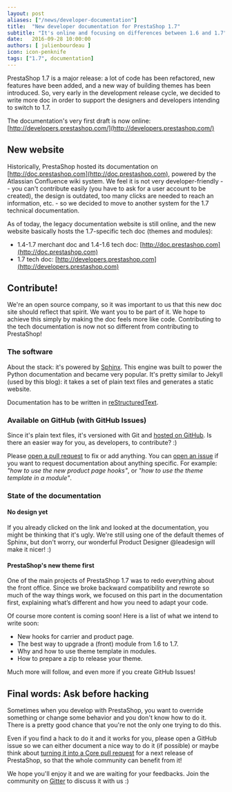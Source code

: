 ```yaml
---
layout: post
aliases: ["/news/developer-documentation"]
title:  "New developer documentation for PrestaShop 1.7"
subtitle: "It's online and focusing on differences between 1.6 and 1.7"
date:   2016-09-28 10:00:00
authors: [ julienbourdeau ]
icon: icon-penknife
tags: ["1.7", documentation]
---
```


PrestaShop 1.7 is a major release: a lot of code has been refactored, new features have been added, and a new way of building themes has been introduced. So, very early in the development release cycle, we decided to write more doc in order to support the designers and developers intending to switch to 1.7.

The documentation's very first draft is now online: [http://developers.prestashop.com/](http://developers.prestashop.com/)


## New website

Historically, PrestaShop hosted its documentation on [http://doc.prestashop.com](http://doc.prestashop.com), powered by the  Atlassian Confluence wiki system. We feel it is not very developer-friendly -- you can't contribute easily (you have to ask for a user account to be created), the design is outdated, too many clicks are needed to reach an information, etc. - so we decided to move to another system for the 1.7 technical documentation.

As of today, the legacy documentation website is still online, and the new website basically hosts the 1.7-specific tech doc (themes and modules):

* 1.4-1.7 merchant doc and 1.4-1.6 tech doc: [http://doc.prestashop.com](http://doc.prestashop.com)
* 1.7 tech doc: [http://developers.prestashop.com](http://developers.prestashop.com)


## Contribute!

We're an open source company, so it was important to us that this new doc site should reflect that spirit. We want you to be part of it. We hope to achieve this simply by making the doc feels more like code. Contributing to the tech documentation is now not so different from contributing to PrestaShop!


### The software

About the stack: it's powered by [Sphinx](http://www.sphinx-doc.org/en/stable/). This engine was built to power the Python documentation and became very popular. It's pretty similar to Jekyll (used by this blog): it takes a set of plain text files and generates a static website.

Documentation has to be written in [reStructuredText](http://docutils.sourceforge.net/rst.html).


### Available on GitHub (with GitHub Issues)

Since it's plain text files, it's versioned with Git and [hosted on GitHub](https://github.com/PrestaShop/docs). Is there an easier way for you, as developers, to contribute? :)

Please [open a pull request](https://github.com/PrestaShop/docs/pulls) to fix or add anything. You can [open an issue](https://github.com/PrestaShop/docs/issues) if you want to request documentation about anything specific. For example: _"how to use the new product page hooks"_, or _"how to use the theme template in a module"_.

### State of the documentation

#### No design yet

If you already clicked on the link and looked at the documentation, you might be thinking that it's ugly. We're still using one of the default themes of Sphinx, but don't worry, our wonderful Product Designer @leadesign will make it nicer! :)


#### PrestaShop's new theme first

One of the main projects of PrestaShop 1.7 was to redo everything about the front office. Since we broke backward compatibility and rewrote so much of the way things work, we focused on this part in the documentation first, explaining what’s different and how you need to adapt your code.

Of course more content is coming soon! Here is a list of what we intend to write soon:

* New hooks for carrier and product page.
* The best way to upgrade a (front) module from 1.6 to 1.7.
* Why and how to use theme template in modules.
* How to prepare a zip to release your theme.

Much more will follow, and even more if you create GitHub Issues!


## Final words: Ask before hacking

Sometimes when you develop with PrestaShop, you want to override something or change some behavior and you don't know how to do it. There is a pretty good chance that you're not the only one trying to do this.

Even if you find a hack to do it and it works for you, please open a GitHub issue so we can either document a nice way to do it (if possible) or maybe think about [turning it into a Core pull request](https://github.com/PrestaShop/PrestaShop/pulls) for a next release of PrestaShop, so that the whole community can benefit from it!

We hope you'll enjoy it and we are waiting for your feedbacks. Join the community on [Gitter](https://gitter.im/PrestaShop/General) to discuss it with us :)
